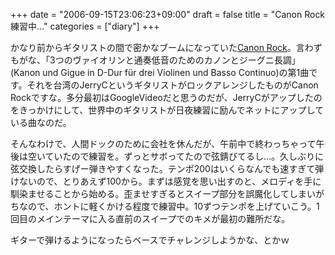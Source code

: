 +++
date = "2006-09-15T23:06:23+09:00"
draft = false
title = "Canon Rock練習中…"
categories = ["diary"]
+++

かなり前からギタリストの間で密かなブームになっていた<a href="http://www.youtube.com/watch?v=by8oyJztzwo" target="_blank">Canon Rock</a>。言わずもがな、「3つのヴァイオリンと通奏低音のためのカノンとジーグニ長調」(Kanon und Gigue in D-Dur für drei Violinen und Basso Continuo)の第1曲です。それを台湾のJerryCというギタリストがロックアレンジしたものがCanon Rockですな。多分最初はGoogleVideoだと思うのだが、JerryCがアップしたのをきっかけにして、世界中のギタリストが日夜練習に励んでネットにアップしている曲なのだ。

そんなわけで、人間ドックのために会社を休んだが、午前中で終わっちゃって午後は空いていたので練習を。ずっとサボってたので弦錆びてるし…。久しぶりに弦交換したらすげー弾きやすくなった。テンポ200はいくらなんでも速すぎて弾けないので、とりあえず100から。まずは感覚を思い出すのと、メロディを手に馴染ませることから始める。歪ませすぎるとスイープ部分を誤魔化してしまいがちなので、ホントに軽くかける程度で練習中。10ずつテンポを上げていこう。1回目のメインテーマに入る直前のスイープでのキメが最初の難所だな。

ギターで弾けるようになったらベースでチャレンジしようかな、とかｗ
